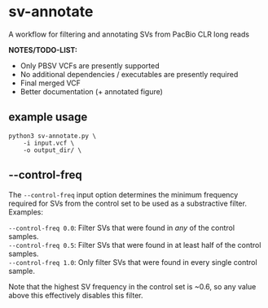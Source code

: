 # sv-annotate
A workflow for filtering and annotating SVs from PacBio CLR long reads

**NOTES/TODO-LIST:**
- Only PBSV VCFs are presently supported
- No additional dependencies / executables are presently required
- Final merged VCF
- Better documentation (+ annotated figure)

## example usage

`python3 sv-annotate.py \ `  
`    -i input.vcf \ `  
`    -o output_dir/ \ `  

## --control-freq

The `--control-freq` input option determines the minimum frequency required for SVs from the control set to be used as a substractive filter. Examples:

`--control-freq 0.0`: Filter SVs that were found in *any* of the control samples.  
`--control-freq 0.5`: Filter SVs that were found in at least half of the control samples.  
`--control-freq 1.0`: Only filter SVs that were found in every single control sample.  

Note that the highest SV frequency in the control set is ~0.6, so any value above this effectively disables this filter.
